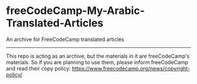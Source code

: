 # freeCodeCamp-My-Arabic-Translated-Articles
An archive for FreeCodeCamp translated articles


----

This repo is acting as an archive, but the materials in it are freeCodeCamp's materials. So if you are planning to use them, please inform freeCodeCamp and read their copy policy: https://www.freecodecamp.org/news/copyright-policy/
